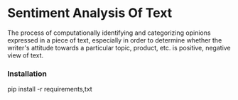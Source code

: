 # Sentiment Analysis Of Text

The process of computationally identifying and categorizing opinions expressed in a piece of text, especially in order to determine whether the writer's attitude towards a particular topic, product, etc. is positive, negative view of text.

### Installation

pip install -r requirements,txt

